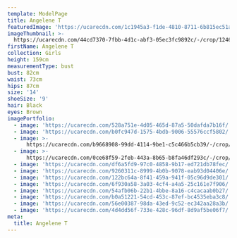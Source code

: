 ```yaml
---
template: ModelPage
title: Angelene T
featuredImage: 'https://ucarecdn.com/1c1945a3-f1de-4810-8711-6b815ec51a5d/'
imageThumbnail: >-
  https://ucarecdn.com/44cd7370-7fbb-4d1c-abf3-05ec3fc9892c/-/crop/1246x1774/0,0/-/preview/
firstName: Angelene T
collection: Girls
height: 159cm
measurementType: bust
bust: 82cm
waist: 73cm
hips: 87cm
size: '14'
shoeSize: '9'
hair: Black
eyes: Brown
imagePortfolio:
  - image: 'https://ucarecdn.com/528a751e-4d05-465d-87a5-50dafda7b16f/'
  - image: 'https://ucarecdn.com/b0fc947d-1575-4bdb-9006-55576ccf5802/'
  - image: >-
      https://ucarecdn.com/b9668908-99dd-4114-9be1-c5c466b5cb39/-/crop/1632x2014/0,435/-/preview/
  - image: >-
      https://ucarecdn.com/0ce68f59-2feb-443a-8b65-b8fa46df293c/-/crop/1632x2163/0,286/-/preview/
  - image: 'https://ucarecdn.com/df6a5fd9-97c0-4858-9b17-ed721db78fec/'
  - image: 'https://ucarecdn.com/9260311c-8999-4b0b-9078-eab93d04406e/'
  - image: 'https://ucarecdn.com/122bc64a-8f41-459a-941f-05c96d9de301/'
  - image: 'https://ucarecdn.com/6f930a58-3a03-4cf4-a4a5-25c161e7f906/'
  - image: 'https://ucarecdn.com/54afb06b-22b1-4bbe-8a16-c4cacaab0b27/'
  - image: 'https://ucarecdn.com/b0a51221-54cd-453c-87ef-bc4535eba3c8/'
  - image: 'https://ucarecdn.com/56e00387-98da-43ed-9c52-ec342aa28a3b/'
  - image: 'https://ucarecdn.com/4d4dd56f-733e-428c-96df-8d9af5be06f7/'
meta:
  title: Angelene T
---
```


